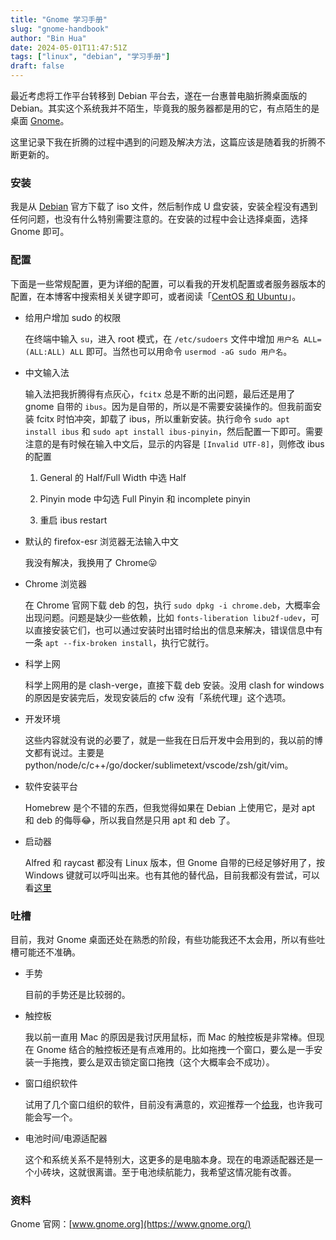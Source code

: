 ```yaml
---
title: "Gnome 学习手册"
slug: "gnome-handbook"
author: "Bin Hua"
date: 2024-05-01T11:47:51Z
tags: ["linux", "debian", "学习手册"]
draft: false
---
```


最近考虑将工作平台转移到 Debian 平台去，遂在一台惠普电脑折腾桌面版的 Debian。其实这个系统我并不陌生，毕竟我的服务器都是用的它，有点陌生的是桌面 [Gnome](https://www.gnome.org/)。

这里记录下我在折腾的过程中遇到的问题及解决方法，这篇应该是随着我的折腾不断更新的。

### 安装

我是从 [Debian](https://debian.org) 官方下载了 iso 文件，然后制作成 U 盘安装，安装全程没有遇到任何问题，也没有什么特别需要注意的。在安装的过程中会让选择桌面，选择 Gnome 即可。

### 配置

下面是一些常规配置，更为详细的配置，可以看我的开发机配置或者服务器版本的配置，在本博客中搜索相关关键字即可，或者阅读「[CentOS 和 Ubuntu](/centos-ubuntu)」。

- 给用户增加 sudo 的权限

  在终端中输入 `su`，进入 root 模式，在 `/etc/sudoers` 文件中增加 `用户名 ALL=(ALL:ALL) ALL` 即可。当然也可以用命令 `usermod -aG sudo 用户名`。

- 中文输入法

  输入法把我折腾得有点灰心，`fcitx` 总是不断的出问题，最后还是用了 gnome 自带的 `ibus`。因为是自带的，所以是不需要安装操作的。但我前面安装 fcitx 时怕冲突，卸载了 ibus，所以重新安装。执行命令 `sudo apt install ibus` 和 `sudo apt install ibus-pinyin`，然后配置一下即可。需要注意的是有时候在输入中文后，显示的内容是 `[Invalid UTF-8]`，则修改 ibus 的配置

  1. General 的 Half/Full Width 中选 Half

  2. Pinyin mode 中勾选 Full Pinyin 和 incomplete pinyin

  3. 重启 ibus restart

- 默认的 firefox-esr 浏览器无法输入中文

  我没有解决，我换用了 Chrome😛

- Chrome 浏览器

  在 Chrome 官网下载 deb 的包，执行 `sudo dpkg -i chrome.deb`，大概率会出现问题。问题是缺少一些依赖，比如 `fonts-liberation libu2f-udev`，可以直接安装它们，也可以通过安装时出错时给出的信息来解决，错误信息中有一条 `apt --fix-broken install`，执行它就行。

- 科学上网

  科学上网用的是 clash-verge，直接下载 deb 安装。没用 clash for windows 的原因是安装完后，发现安装后的 cfw 没有「系统代理」这个选项。

- 开发环境

  这些内容就没有说的必要了，就是一些我在日后开发中会用到的，我以前的博文都有说过。主要是 python/node/c/c++/go/docker/sublimetext/vscode/zsh/git/vim。

- 软件安装平台

  Homebrew 是个不错的东西，但我觉得如果在 Debian 上使用它，是对 apt 和 deb 的侮辱😂，所以我自然是只用 apt 和 deb 了。

- 启动器

  Alfred 和 raycast 都没有 Linux 版本，但 Gnome 自带的已经足够好用了，按 Windows 键就可以呼叫出来。也有其他的替代品，目前我都没有尝试，可以看[这里](https://alternativeto.net/software/alfred/?platform=linux)

### 吐槽

目前，我对 Gnome 桌面还处在熟悉的阶段，有些功能我还不太会用，所以有些吐槽可能还不准确。

- 手势

  目前的手势还是比较弱的。

- 触控板

  我以前一直用 Mac 的原因是我讨厌用鼠标，而 Mac 的触控板是非常棒。但现在 Gnome 结合的触控板还是有点难用的。比如拖拽一个窗口，要么是一手安装一手拖拽，要么是双击锁定窗口拖拽（这个大概率会不成功）。

- 窗口组织软件

  试用了几个窗口组织的软件，目前没有满意的，欢迎推荐一个[给我](mailto:code@tourcoder.com)，也许我可能会写一个。

- 电池时间/电源适配器

  这个和系统关系不是特别大，这更多的是电脑本身。现在的电源适配器还是一个小砖块，这就很离谱。至于电池续航能力，我希望这情况能有改善。


### 资料

Gnome 官网：[www.gnome.org](https://www.gnome.org/)


